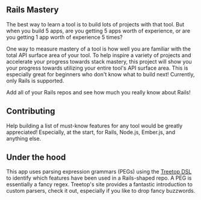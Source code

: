 ## Rails Mastery

The best way to learn a tool is to build lots of projects with that tool. But when you build 5 apps, are you getting 5 apps worth of experience, or are you getting 1 app worth of experience 5 times?

One way to measure mastery of a tool is how well you are familiar with the total API surface area of your tool. To help inspire a variety of projects and accelerate your progress towards stack mastery, this project will show you your progress towards utilizing your entire tool's API surface area. This is especially great for beginners who don't know what to build next! Currently, only Rails is supported. 

Add all of your Rails repos and see how much you really know about Rails!

## Contributing

Help building a list of must-know features for any tool would be greatly appreciated! Especially, at the start, for Rails, Node.js, Ember.js, and anything else.

## Under the hood

This app uses parsing expression grammars (PEGs) using the [Treetop DSL](http://treetop.rubyforge.org/) to identify which features have been used in a Rails-shaped repo. A PEG is essentially a fancy regex. Treetop's site provides a fantastic introduction to custom parsers, check it out, especially if you like to drop fancy buzzwords.
